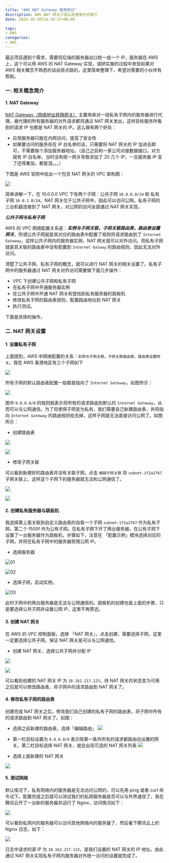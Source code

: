 ```yaml
---
title: "AWS NAT Gateway 使用简记"
description: AWS NAT 网关介绍以及使用方式简介
date: 2024-10-30T14:34:37+08:00

tags: 
- AWS
categories:
- AWS
---
```


最近项目遇到个需求，需要将后端的服务器出口统一成一个 IP，服务器在 AWS 上，这个可以用 AWS 的 NAT Gateway 实现，调研实施的过程中发现如果对 AWS 相关概念不熟悉的话会绕点路的，这里简单整理下，希望对需要的小伙伴有帮助。

### 一. 相关概念简介

#### 1. NAT Gateway

[NAT Gateway（网络地址转换网关）](https://docs.aws.amazon.com/zh_cn/vpc/latest/userguide/vpc-nat-gateway.html) 主要用来对一组私有子网内的服务器进行代理，被代理的所有服务器的对外请求都将通过 NAT 网关发出，这样目标服务所看到的请求 IP 也都是 NAT 网关的 IP。这么做有两个好处：

- 应用服务器只能在内网访问，提高了安全性
- 如果要访问的服务存在 IP 白名单的话，只需要将 NAT 网关的 IP 加进去即可，不需要挨个添加服务器地址。（自己之前和一家公司对接数据接口，对方就有 IP 白名单，当时没有统一网关导致添加了 20 几个 IP，一旦服务器 IP 变了还得重加，都是泪。。。）

下图是 AWS 官网中给出一个包含 NAT 网关的 VPC 架构图：

![](https://pub-08b57ed9c8ce4fadab4077a9d577e857.r2.dev/f12bafc7ea70604f0f453de38612a21c.png)

简单讲解一下，在 10.0.0.0 VPC 下有两个子网：公共子网 ``10.0.0.0/24`` 和 私有子网 ``10.0.1.0/24``。NAT 网关位于公共子网中，因此可以访问公网。私有子网的三台机器连接到了 NAT 网关，对公网的访问全部通过 NAT 网关实现。

***公共子网与私有子网***

AWS 的 VPC 网络配置关系是：***实例与子网关联，子网关联路由表，路由表设置网关***。所谓公共子网就是其对应的路由表中配置了规则将请求路由到了 ``Internet Gateway``，这样公共子网内的服务器实例、NAT 网关就可以对外访问。而私有子网就是其关联的路由表中没有配置到 ``Internet Gatway`` 的路由规则，因此无法对外访问。

清楚了公共子网、私有子网的概念，就可以进行 NAT 网关的相关设置了。私有子网中的服务器通过 NAT 网关对外访问需要做下面几步操作：

- VPC 下创建公共子网和私有子网
- 在私有子网中开通服务器实例
- 在公共子网中开通 NAT 网关和登陆到私有服务器的跳板机
- 修改私有子网的路由表规则，配置路由地址到 NAT 网关
- 执行测试。

下面是具体的操作，

### 二. NAT 网关设置

#### 1. 设置私有子网

上面提到，AWS 中网络配置的关系：`实例与子网关联，子网关联路由表，路由表设置网关`。我在 AWS 香港地区有三个子网如下

![](https://pub-08b57ed9c8ce4fadab4077a9d577e857.r2.dev/aws-nat-blog-01.png)

所有子网的默认路由表配置一般都是指向了 ``Internet Gateway``，如图所示：

![](https://pub-08b57ed9c8ce4fadab4077a9d577e857.r2.dev/aws-nat-blog-02.png)

图中 ``0.0.0.0/0`` 的规则就表示将所有的请求路由到默认的 ``Internet Gateway``，从而可以与公网通信。为了将使得子网变为私有，我们需要自己新建路由表，并将指向 ``Internet Gateway`` 的路由规则给去掉，这样子网就无法直接访问公网了。如图所示：

- 创建路由表

![](https://pub-08b57ed9c8ce4fadab4077a9d577e857.r2.dev/aws-nat-blog-03.png)

![](https://pub-08b57ed9c8ce4fadab4077a9d577e857.r2.dev/aws-nat-blog-04.png)


- 修改子网关联

可以看到新建好的路由表并没有关联子网，点击 ``编辑子网关联`` 将 ``subnet-1f2a2767`` 子网关联上，这样这个子网下的服务器就无法和公网通信了。

![](https://pub-08b57ed9c8ce4fadab4077a9d577e857.r2.dev/aws-nat-blog-05.png)

![](https://pub-08b57ed9c8ce4fadab4077a9d577e857.r2.dev/aws-nat-blog-06.png)

#### 2. 创建私有服务器与跳板机

我选择第上面关联到自定义路由表的自我一个子网 ``subnet-1f2a2767`` 作为私有子网，第二个 f500f 作为公有子网。在私有子网下开了两台服务器，在公有子网下设置了一台服务器作为跳板机，步骤如下，注意在 「配置示例」模块选择对应的子网，并将在私有子网中的服务器禁用公网 IP。

- 选择服务器

![01](https://pub-08b57ed9c8ce4fadab4077a9d577e857.r2.dev/aws-nat-blog-07.png)

![02](https://pub-08b57ed9c8ce4fadab4077a9d577e857.r2.dev/aws-nat-blog-08.png)

- 选择子网，启动实例。

![03](https://pub-08b57ed9c8ce4fadab4077a9d577e857.r2.dev/aws-nat-blog-09.png)

此时子网中的两台服务器是无法与公网通信的。跳板机的创建也是上面的步骤，只是要选择公共子网并设置公网 IP，这里不再赘述。

#### 3. 创建 NAT 网关

在 AWS 的 VPC 控制面板，选择 「NAT 网关」，点击创建，需要选择子网，这里一定要选择公共子网，保证 NAT 网关是可以与公网通信。

- 创建 NAT 网关，选择公共子网并分配 IP

![](https://pub-08b57ed9c8ce4fadab4077a9d577e857.r2.dev/aws-nat-blog-10.png)

![](https://pub-08b57ed9c8ce4fadab4077a9d577e857.r2.dev/aws-nat-blog-11.png)


可以看到创建的 NAT 网关 IP 为 ``18.162.217.123``，待 NAT 网关的状态变为可用之后就可以修改路由表，将子网中的请求路由到 NAT 网关了。

#### 4. 修改私有子网的路由表

创建完成 NAT 网关之后，修改我们自己创建的私有子网的路由表，将子网中所有的请求路由到 NAT 网关了。如图：

- 选择之前新建的路由表，选择「编辑路由」
![](https://pub-08b57ed9c8ce4fadab4077a9d577e857.r2.dev/aws-nat-blog-12.png)

- 第一栏目标设置为 ``0.0.0.0/0`` 表示除第一条外所有的请求都路由向设置的网关，第二栏目标选择 NAT 网关，就会出现可选的 NAT 网关列表
![](https://pub-08b57ed9c8ce4fadab4077a9d577e857.r2.dev/aws-nat-blog-13.png)

- 选择上面新建的 NAT 网关

![](https://pub-08b57ed9c8ce4fadab4077a9d577e857.r2.dev/aws-nat-blog-14.png)

#### 5. 测试网络

默认情况下，私有网络内的服务器是无法访问公网的，可以先用 ping 或者 curl 命令试下。配置完成之后就可以测试我们的私网服务器是否可以与外界通信了，我在腾讯云开了一台新的服务器并运行了 Nginx，访问情况如下：


![](https://pub-08b57ed9c8ce4fadab4077a9d577e857.r2.dev/aws-nat-blog-15.png)

可以看到私网内的服务器可以访问其他网络内的服务器了，然后看下腾讯云上的 Nginx 日志，如下：

![](https://pub-08b57ed9c8ce4fadab4077a9d577e857.r2.dev/aws-nat-blog-16.png)

日志中请求的源 IP 为 ``18.162.217.123``，是我们设置的 NAT 网关的 IP 地址，由此通过 NAT 网关实现私有子网内服务器对外统一访问的设置就完成了。

